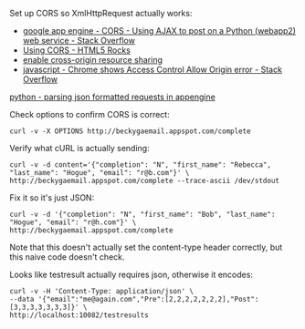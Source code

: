 

Set up CORS so XmlHttpRequest actually works:

- [google app engine - CORS - Using AJAX to post on a Python (webapp2) web service - Stack Overflow](http://stackoverflow.com/questions/18760224/cors-using-ajax-to-post-on-a-python-webapp2-web-service)
- [Using CORS - HTML5 Rocks](http://www.html5rocks.com/en/tutorials/cors/)
- [enable cross-origin resource sharing](http://enable-cors.org/server_appengine.html)
- [javascript - Chrome shows Access Control Allow Origin error - Stack Overflow](http://stackoverflow.com/questions/19001107/chrome-shows-access-control-allow-origin-error)

[python - parsing json formatted requests in appengine](http://stackoverflow.com/questions/12091028/parsing-json-formatted-requests-in-appengine)

Check options to confirm CORS is correct:

	curl -v -X OPTIONS http://beckygaemail.appspot.com/complete

Verify what cURL is actually sending:

	curl -v -d content='{"completion": "N", "first_name": "Rebecca", "last_name": "Hogue", "email": "r@b.com"}' \
 	http://beckygaemail.appspot.com/complete --trace-ascii /dev/stdout

Fix it so it's just JSON:

	curl -v -d '{"completion": "N", "first_name": "Bob", "last_name": "Hogue", "email": "r@h.com"}' \
	http://beckygaemail.appspot.com/complete

Note that this doesn't actually set the content-type header correctly, but this naive code doesn't check.

Looks like testresult actually requires json, otherwise it encodes:

	curl -v -H 'Content-Type: application/json' \
	--data '{"email":"me@again.com","Pre":[2,2,2,2,2,2,2],"Post":[3,3,3,3,3,3,3]}' \
	http://localhost:10082/testresults